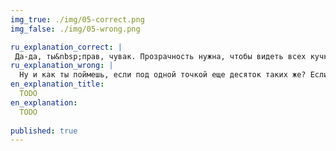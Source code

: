 ```yaml
---
img_true: ./img/05-correct.png
img_false: ./img/05-wrong.png

ru_explanation_correct: |
 Да-да, ты&nbsp;прав, чувак. Прозрачность нужна, чтобы видеть всех кучкующихся малышек.
ru_explanation_wrong: |
  Ну и как ты поймешь, если под одной точкой еще десяток таких же? Если график состоит из множества точек, используй прозрачность, чтобы были видны все эти кучкующиеся малышки.
en_explanation_title:
  TODO
en_explanation:
  TODO
  
published: true
---
```

